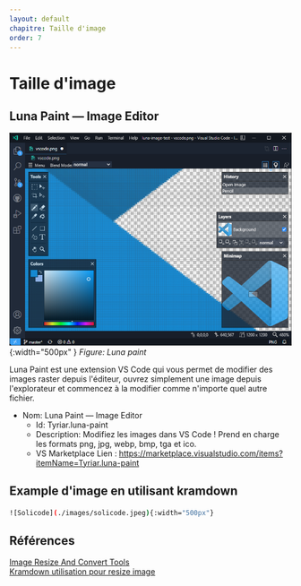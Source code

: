 ```yaml
---
layout: default
chapitre: Taille d'image
order: 7
---
```



# Taille d'image 

<!-- note -->
## Luna Paint — Image Editor

![Luna Paint](./images/demo.png){:width="500px" }
*Figure: Luna paint*

<!-- note -->

Luna Paint est une extension VS Code qui vous permet de modifier des images raster depuis l'éditeur, ouvrez simplement une image depuis l'explorateur et commencez à la modifier comme n'importe quel autre fichier.


- Nom: Luna Paint — Image Editor
  - Id: Tyriar.luna-paint
  - Description: Modifiez les images dans VS Code ! Prend en charge les formats png, jpg, webp, bmp, tga et ico.
  - VS Marketplace Lien : https://marketplace.visualstudio.com/items?itemName=Tyriar.luna-paint

<!-- note -->

## Example d'image en utilisant kramdown


```bash
![Solicode](./images/solicode.jpeg){:width="500px"}
```


<!-- note -->

## Références

[Image Resize And Convert Tools](https://marketplace.visualstudio.com/items?itemName=GuusBeltman.ImageTools)
<br>
[Kramdown utilisation pour resize image](https://copyprogramming.com/howto/changing-image-size-in-markdown-on-gitlab#google_vignette)

<!-- note -->



